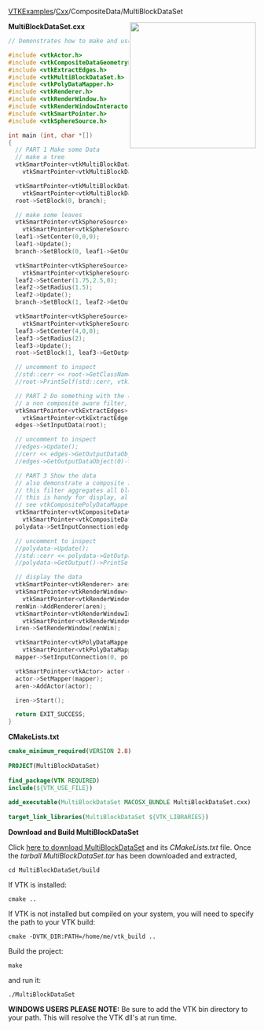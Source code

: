 [VTKExamples](/index/)/[Cxx](/Cxx)/CompositeData/MultiBlockDataSet

<img align="right" src="https://github.com/lorensen/VTKExamples/blob/gh-pages/Testing/Baseline/CompositeData/TestMultiBlockDataSet.png?raw=true" width="256" />

**MultiBlockDataSet.cxx**
```c++
// Demonstrates how to make and use VTK's MultiBlock type data

#include <vtkActor.h>
#include <vtkCompositeDataGeometryFilter.h>
#include <vtkExtractEdges.h>
#include <vtkMultiBlockDataSet.h>
#include <vtkPolyDataMapper.h>
#include <vtkRenderer.h>
#include <vtkRenderWindow.h>
#include <vtkRenderWindowInteractor.h>
#include <vtkSmartPointer.h>
#include <vtkSphereSource.h>

int main (int, char *[])
{
  // PART 1 Make some Data
  // make a tree
  vtkSmartPointer<vtkMultiBlockDataSet> root =
    vtkSmartPointer<vtkMultiBlockDataSet>::New();

  vtkSmartPointer<vtkMultiBlockDataSet> branch =
    vtkSmartPointer<vtkMultiBlockDataSet>::New();
  root->SetBlock(0, branch);

  // make some leaves
  vtkSmartPointer<vtkSphereSource> leaf1 =
    vtkSmartPointer<vtkSphereSource>::New();
  leaf1->SetCenter(0,0,0);
  leaf1->Update();
  branch->SetBlock(0, leaf1->GetOutput());

  vtkSmartPointer<vtkSphereSource> leaf2 =
    vtkSmartPointer<vtkSphereSource>::New();
  leaf2->SetCenter(1.75,2.5,0);
  leaf2->SetRadius(1.5);
  leaf2->Update();
  branch->SetBlock(1, leaf2->GetOutput());

  vtkSmartPointer<vtkSphereSource> leaf3 =
    vtkSmartPointer<vtkSphereSource>::New();
  leaf3->SetCenter(4,0,0);
  leaf3->SetRadius(2);
  leaf3->Update();
  root->SetBlock(1, leaf3->GetOutput());

  // uncomment to inspect
  //std::cerr << root->GetClassName() << std::endl;
  //root->PrintSelf(std::cerr, vtkIndent(0));

  // PART 2 Do something with the data
  // a non composite aware filter, the pipeline will iterate
  vtkSmartPointer<vtkExtractEdges> edges =
    vtkSmartPointer<vtkExtractEdges>::New();
  edges->SetInputData(root);

  // uncomment to inspect
  //edges->Update();
  //cerr << edges->GetOutputDataObject(0)->GetClassName() << endl;
  //edges->GetOutputDataObject(0)->PrintSelf(std::cerr, vtkIndent(0));

  // PART 3 Show the data
  // also demonstrate a composite aware filter
  // this filter aggregates all blocks into one polydata
  // this is handy for display, although fairly limited
  // see vtkCompositePolyDataMapper2 for something better
  vtkSmartPointer<vtkCompositeDataGeometryFilter> polydata =
    vtkSmartPointer<vtkCompositeDataGeometryFilter>::New();
  polydata->SetInputConnection(edges->GetOutputPort());

  // uncomment to inspect
  //polydata->Update();
  //std::cerr << polydata->GetOutput()->GetClassName() << std::endl;
  //polydata->GetOutput()->PrintSelf(std::cerr, vtkIndent(0));

  // display the data
  vtkSmartPointer<vtkRenderer> aren = vtkSmartPointer<vtkRenderer>::New();
  vtkSmartPointer<vtkRenderWindow> renWin  =
    vtkSmartPointer<vtkRenderWindow>::New();
  renWin->AddRenderer(aren);
  vtkSmartPointer<vtkRenderWindowInteractor> iren =
    vtkSmartPointer<vtkRenderWindowInteractor>::New();
  iren->SetRenderWindow(renWin);

  vtkSmartPointer<vtkPolyDataMapper> mapper =
    vtkSmartPointer<vtkPolyDataMapper>::New();
  mapper->SetInputConnection(0, polydata->GetOutputPort(0));

  vtkSmartPointer<vtkActor> actor = vtkSmartPointer<vtkActor>::New();
  actor->SetMapper(mapper);
  aren->AddActor(actor);

  iren->Start();

  return EXIT_SUCCESS;
}
```
**CMakeLists.txt**
```cmake
cmake_minimum_required(VERSION 2.8)
 
PROJECT(MultiBlockDataSet)
 
find_package(VTK REQUIRED)
include(${VTK_USE_FILE})
 
add_executable(MultiBlockDataSet MACOSX_BUNDLE MultiBlockDataSet.cxx)
 
target_link_libraries(MultiBlockDataSet ${VTK_LIBRARIES})
```

**Download and Build MultiBlockDataSet**

Click [here to download MultiBlockDataSet](https://github.com/lorensen/VTKWikiExamplesTarballs/raw/master/MultiBlockDataSet.tar) and its *CMakeLists.txt* file.
Once the *tarball MultiBlockDataSet.tar* has been downloaded and extracted,
```
cd MultiBlockDataSet/build 
```
If VTK is installed:
```
cmake ..
```
If VTK is not installed but compiled on your system, you will need to specify the path to your VTK build:
```
cmake -DVTK_DIR:PATH=/home/me/vtk_build ..
```
Build the project:
```
make
```
and run it:
```
./MultiBlockDataSet
```
**WINDOWS USERS PLEASE NOTE:** Be sure to add the VTK bin directory to your path. This will resolve the VTK dll's at run time.

